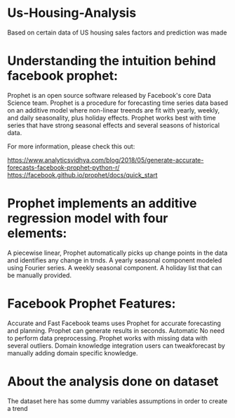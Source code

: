 # Us-Housing-Analysis
Based on certain data of US housing sales factors and prediction was made

# Understanding the intuition behind facebook prophet:
Prophet is an open source software released by Facebook's core Data Science team.
Prophet is a procedure for forecasting time series data based on an additive model where non-linear treends are fit with yearly, weekly, and daily seasonality, plus holiday effects.
Prophet works best with time series that have strong seasonal effects and several seasons of historical data.

For more information, please check this out:

https://www.analyticsvidhya.com/blog/2018/05/generate-accurate-forecasts-facebook-prophet-python-r/
https://facebook.github.io/prophet/docs/quick_start


# Prophet implements an additive regression model with four elements:
A piecewise linear, Prophet automatically picks up change points in the data and identifies any change in trnds.
A yearly seasonal component modeled using Fourier series.
A weekly seasonal component.
A holiday list that can be manually provided.


# Facebook Prophet Features:
Accurate and Fast
Facebook teams uses Prophet for accurate forecasting and planning.
Prophet can generate results in seconds.
Automatic
No need to perform data preprocessing.
Prophet works with missing data with several outliers.
Domain knowledge integration
users can tweakforecast by manually adding domain specific knowledge.


# About the analysis done on dataset
The dataset here has some dummy variables assumptions in order to create a trend
